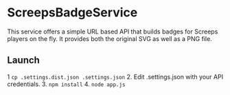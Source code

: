 # ScreepsBadgeService

This service offers a simple URL based API that builds badges for Screeps
players on the fly. It provides both the original SVG as well as a PNG file.

## Launch

1 `cp .settings.dist.json .settings.json`
2. Edit .settings.json with your API credentials.
3. `npm install`
4. `node app.js`
